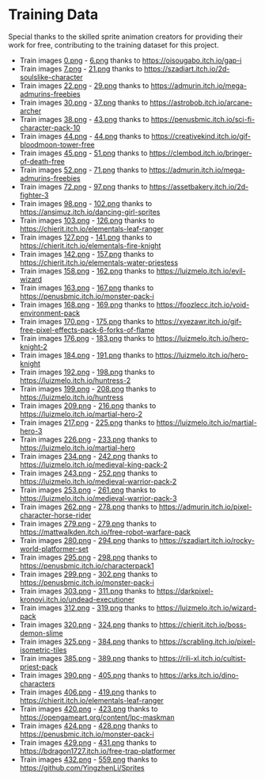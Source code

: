 # Training Data
Special thanks to the skilled sprite animation creators for providing their work for free, contributing to the training dataset for this project.

- Train images [0.png](train_data_1024/images/0.png) - [6.png](train_data_1024/images/6.png) thanks to https://oisougabo.itch.io/gap-i 
- Train images [7.png](train_data_1024/images/7.png) - [21.png](train_data_1024/images/21.png) thanks to https://szadiart.itch.io/2d-soulslike-character 
- Train images [22.png](train_data_1024/images/22.png) - [29.png](train_data_1024/images/29.png) thanks to https://admurin.itch.io/mega-admurins-freebies 
- Train images [30.png](train_data_1024/images/30.png) - [37.png](train_data_1024/images/37.png) thanks to https://astrobob.itch.io/arcane-archer 
- Train images [38.png](train_data_1024/images/38.png) - [43.png](train_data_1024/images/43.png) thanks to https://penusbmic.itch.io/sci-fi-character-pack-10 
- Train images [44.png](train_data_1024/images/44.png) - [44.png](train_data_1024/images/44.png) thanks to https://creativekind.itch.io/gif-bloodmoon-tower-free 
- Train images [45.png](train_data_1024/images/45.png) - [51.png](train_data_1024/images/51.png) thanks to https://clembod.itch.io/bringer-of-death-free 
- Train images [52.png](train_data_1024/images/52.png) - [71.png](train_data_1024/images/71.png) thanks to https://admurin.itch.io/mega-admurins-freebies 
- Train images [72.png](train_data_1024/images/72.png) - [97.png](train_data_1024/images/97.png) thanks to https://assetbakery.itch.io/2d-fighter-3 
- Train images [98.png](train_data_1024/images/98.png) - [102.png](train_data_1024/images/102.png) thanks to https://ansimuz.itch.io/dancing-girl-sprites 
- Train images [103.png](train_data_1024/images/103.png) - [126.png](train_data_1024/images/126.png) thanks to https://chierit.itch.io/elementals-leaf-ranger 
- Train images [127.png](train_data_1024/images/127.png) - [141.png](train_data_1024/images/141.png) thanks to https://chierit.itch.io/elementals-fire-knight 
- Train images [142.png](train_data_1024/images/142.png) - [157.png](train_data_1024/images/157.png) thanks to https://chierit.itch.io/elementals-water-priestess 
- Train images [158.png](train_data_1024/images/158.png) - [162.png](train_data_1024/images/162.png) thanks to https://luizmelo.itch.io/evil-wizard 
- Train images [163.png](train_data_1024/images/163.png) - [167.png](train_data_1024/images/167.png) thanks to https://penusbmic.itch.io/monster-pack-i 
- Train images [168.png](train_data_1024/images/168.png) - [169.png](train_data_1024/images/169.png) thanks to https://foozlecc.itch.io/void-environment-pack 
- Train images [170.png](train_data_1024/images/170.png) - [175.png](train_data_1024/images/175.png) thanks to https://xyezawr.itch.io/gif-free-pixel-effects-pack-6-forks-of-flame 
- Train images [176.png](train_data_1024/images/176.png) - [183.png](train_data_1024/images/183.png) thanks to https://luizmelo.itch.io/hero-knight-2 
- Train images [184.png](train_data_1024/images/184.png) - [191.png](train_data_1024/images/191.png) thanks to https://luizmelo.itch.io/hero-knight 
- Train images [192.png](train_data_1024/images/192.png) - [198.png](train_data_1024/images/198.png) thanks to https://luizmelo.itch.io/huntress-2 
- Train images [199.png](train_data_1024/images/199.png) - [208.png](train_data_1024/images/208.png) thanks to https://luizmelo.itch.io/huntress 
- Train images [209.png](train_data_1024/images/209.png) - [216.png](train_data_1024/images/216.png) thanks to https://luizmelo.itch.io/martial-hero-2 
- Train images [217.png](train_data_1024/images/217.png) - [225.png](train_data_1024/images/225.png) thanks to https://luizmelo.itch.io/martial-hero-3 
- Train images [226.png](train_data_1024/images/226.png) - [233.png](train_data_1024/images/233.png) thanks to https://luizmelo.itch.io/martial-hero 
- Train images [234.png](train_data_1024/images/234.png) - [242.png](train_data_1024/images/242.png) thanks to https://luizmelo.itch.io/medieval-king-pack-2 
- Train images [243.png](train_data_1024/images/243.png) - [252.png](train_data_1024/images/252.png) thanks to https://luizmelo.itch.io/medieval-warrior-pack-2 
- Train images [253.png](train_data_1024/images/253.png) - [261.png](train_data_1024/images/261.png) thanks to https://luizmelo.itch.io/medieval-warrior-pack-3 
- Train images [262.png](train_data_1024/images/262.png) - [278.png](train_data_1024/images/278.png) thanks to https://admurin.itch.io/pixel-character-horse-rider 
- Train images [279.png](train_data_1024/images/279.png) - [279.png](train_data_1024/images/279.png) thanks to https://mattwalkden.itch.io/free-robot-warfare-pack 
- Train images [280.png](train_data_1024/images/280.png) - [294.png](train_data_1024/images/294.png) thanks to https://szadiart.itch.io/rocky-world-platformer-set 
- Train images [295.png](train_data_1024/images/295.png) - [298.png](train_data_1024/images/298.png) thanks to https://penusbmic.itch.io/characterpack1 
- Train images [299.png](train_data_1024/images/299.png) - [302.png](train_data_1024/images/302.png) thanks to https://penusbmic.itch.io/monster-pack-i 
- Train images [303.png](train_data_1024/images/303.png) - [311.png](train_data_1024/images/311.png) thanks to https://darkpixel-kronovi.itch.io/undead-executioner 
- Train images [312.png](train_data_1024/images/312.png) - [319.png](train_data_1024/images/319.png) thanks to https://luizmelo.itch.io/wizard-pack 
- Train images [320.png](train_data_1024/images/320.png) - [324.png](train_data_1024/images/324.png) thanks to https://chierit.itch.io/boss-demon-slime 
- Train images [325.png](train_data_1024/images/325.png) - [384.png](train_data_1024/images/384.png) thanks to https://scrabling.itch.io/pixel-isometric-tiles 
- Train images [385.png](train_data_1024/images/385.png) - [389.png](train_data_1024/images/389.png) thanks to https://rili-xl.itch.io/cultist-priest-pack 
- Train images [390.png](train_data_1024/images/390.png) - [405.png](train_data_1024/images/405.png) thanks to https://arks.itch.io/dino-characters 
- Train images [406.png](train_data_1024/images/406.png) - [419.png](train_data_1024/images/419.png) thanks to https://chierit.itch.io/elementals-leaf-ranger 
- Train images [420.png](train_data_1024/images/420.png) - [423.png](train_data_1024/images/423.png) thanks to https://opengameart.org/content/lpc-maskman 
- Train images [424.png](train_data_1024/images/424.png) - [428.png](train_data_1024/images/428.png) thanks to https://penusbmic.itch.io/monster-pack-i 
- Train images [429.png](train_data_1024/images/429.png) - [431.png](train_data_1024/images/431.png) thanks to https://bdragon1727.itch.io/free-trap-platformer 
- Train images [432.png](train_data_1024/images/432.png) - [559.png](train_data_1024/images/559.png) thanks to https://github.com/YingzhenLi/Sprites 
